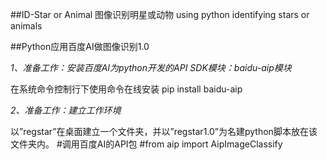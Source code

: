##ID-Star or Animal 图像识别明星或动物
using python identifying stars or animals

##Python应用百度AI做图像识别1.0

*1、准备工作：安装百度AI为python开发的API SDK模块：baidu-aip模块*


在系统命令控制行下使用命令在线安装
pip install baidu-aip 
    

*2、准备工作：建立工作环境*


以”regstar”在桌面建立一个文件夹，并以”regstar1.0”为名建python脚本放在该文件夹内。
#调用百度AI的API包
#from aip import AipImageClassify
